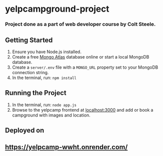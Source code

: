 # yelpcampground-project

### Project done as a part of web developer course by Colt Steele.

## Getting Started

1. Ensure you have Node.js installed.
2. Create a free [Mongo Atlas](https://www.mongodb.com/atlas/database) database online or start a local MongoDB database.
3. Create a `server/.env` file with a `MONGO_URL` property set to your MongoDB connection string.
4. In the terminal, run: `npm install`

## Running the Project

1. In the terminal, run: `node app.js`
2. Browse to the yelpcamp frontend at [localhost:3000](http://localhost:3000) and add or book a campground with images and location.
## Deployed on
## https://yelpcamp-wwht.onrender.com/
